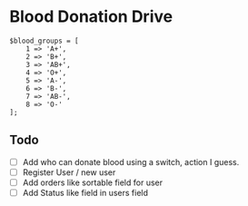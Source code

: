 # Blood Donation Drive

```
$blood_groups = [
    1 => 'A+',
    2 => 'B+',
    3 => 'AB+',
    4 => 'O+',
    5 => 'A-',
    6 => 'B-',
    7 => 'AB-',
    8 => 'O-'
];

```
## Todo
- [ ] Add who can donate blood using a switch, action I guess.
- [ ] Register User / new user
- [ ] Add orders like sortable field for user
- [ ] Add Status like field in users field
